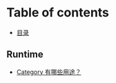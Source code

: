 # Table of contents

* [目录](README.md)

## Runtime

* [Category 有哪些用途？](runtime/category-you-na-xie-yong-tu.md)

